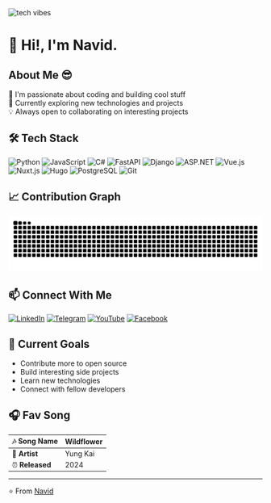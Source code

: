 <img src="https://media.giphy.com/media/LmNwrBhejkK9EFP504/giphy.gif" width="120" alt="tech vibes">

# 👋 Hi!, I'm Navid.

## About Me 😎
🚀 I'm passionate about coding and building cool stuff  
🌱 Currently exploring new technologies and projects  
💡 Always open to collaborating on interesting projects

## 🛠️ Tech Stack
![Python](https://img.shields.io/badge/-Python-3776AB?style=flat&logo=Python&logoColor=white)
![JavaScript](https://img.shields.io/badge/-JavaScript-F7DF1E?style=flat&logo=JavaScript&logoColor=black)
![C#](https://img.shields.io/badge/-C%23-239120?style=flat&logo=c-sharp&logoColor=white)
![FastAPI](https://img.shields.io/badge/-FastAPI-009688?style=flat&logo=fastapi&logoColor=white)
![Django](https://img.shields.io/badge/-Django-092E20?style=flat&logo=django&logoColor=white)
![ASP.NET](https://img.shields.io/badge/-ASP.NET-512BD4?style=flat&logo=.net&logoColor=white)
![Vue.js](https://img.shields.io/badge/-Vue.js-4FC08D?style=flat&logo=vue.js&logoColor=white)
![Nuxt.js](https://img.shields.io/badge/-Nuxt.js-00DC82?style=flat&logo=nuxt.js&logoColor=white)
![Hugo](https://img.shields.io/badge/-Hugo-FF4088?style=flat&logo=hugo&logoColor=white)
![PostgreSQL](https://img.shields.io/badge/-PostgreSQL-336791?style=flat&logo=postgresql&logoColor=white)
![Git](https://img.shields.io/badge/-Git-F05032?style=flat&logo=git&logoColor=white)

## 📈 Contribution Graph
![Snake animation](https://github.com/Navid-Meng/Navid-Meng/blob/output/github-contribution-grid-snake.svg)

## 📫 Connect With Me
[![LinkedIn](https://img.shields.io/badge/-LinkedIn-0077B5?style=flat&logo=Linkedin&logoColor=white)](https://www.linkedin.com/in/meng-navid/)
[![Telegram](https://img.shields.io/badge/-Telegram-26A5E4?style=flat&logo=Telegram&logoColor=white)](https://t.me/mengnavid)
[![YouTube](https://img.shields.io/badge/-YouTube-FF0000?style=flat&logo=YouTube&logoColor=white)](https://www.youtube.com/@coderistic)
[![Facebook](https://img.shields.io/badge/-Facebook-1877F2?style=flat&logo=Facebook&logoColor=white)](https://facebook.com/Meng-Navid)

## 🎯 Current Goals
- Contribute more to open source
- Build interesting side projects
- Learn new technologies
- Connect with fellow developers

## 🎧 Fav Song
| 🎶 **Song Name**       | Wildflower    |
|------------------------|----------------------|
| 🎤 **Artist**          | Yung Kai               |
| ⏰ **Released**         | 2024                |

---
⭐️ From [Navid](https://github.com/Navid-Meng)
